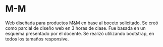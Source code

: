 # M-M
Web diseñada para productos M&amp;M en base al boceto solicitado.
Se creó como parcial de diseño web en 3 horas de clase.  Fue basada en un esquema presentado por el docente. 
Se realizó utilizando bootstrap, en todos los tamaños responsive.
